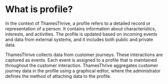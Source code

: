 # What is profile?

In the context of ThamesThrive, a profile refers to a detailed record or representation of a person. It contains information
about characteristics, interests, and activities. The profile is updated based on incoming events and data from external
systems, and it includes both public and private data.

ThamesThrive collects data from customer journeys. These interactions are captured as events. Each event is assigned to a
profile that is maintained throughout the customer interaction. ThamesThrive aggregates customer journey data in the profile
using a graphical editor, where the administrator defines the method of attaching data to the profile.
